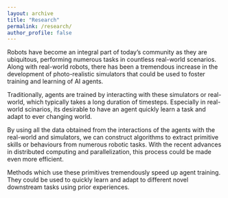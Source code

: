 ```yaml
---
layout: archive
title: "Research"
permalink: /research/
author_profile: false
---
```


Robots have become an integral part of today’s community as they are ubiquitous, performing numerous tasks in countless real-world scenarios. Along with real-world robots, there has been a tremendous increase in the development of photo-realistic simulators that could be used to foster training and learning of AI agents.

Traditionally, agents are trained by interacting with these simulators or real-world, which typically takes a long duration of timesteps. Especially in real-world scinarios, its desirable to have an agent quickly learn a task and adapt to ever changing world.

By using all the data obtained from the interactions of the agents with the real-world and simulators, we can construct algorithms to extract primitive skills or behaviours from numerous robotic tasks. With the recent advances in distributed computing and parallelization, this process could be made even more efficient.

Methods which use these primitives tremendously speed up agent training. They could be used to quickly learn and adapt to different novel downstream tasks using prior experiences.
